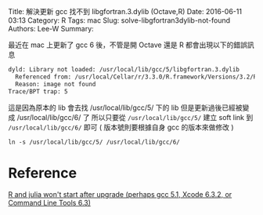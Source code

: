 Title: 解決更新 gcc 找不到 libgfortran.3.dylib (Octave,R)
Date: 2016-06-11 03:13
Category: R 
Tags: mac
Slug: solve-libgfortran3dylib-not-found
Authors: Lee-W
Summary: 


最近在 mac 上更新了 gcc 6 後，不管是開 Octave 還是 R
都會出現以下的錯誤訊息

```sh
dyld: Library not loaded: /usr/local/lib/gcc/5/libgfortran.3.dylib
  Referenced from: /usr/local/Cellar/r/3.3.0/R.framework/Versions/3.2/Resources/lib/libR.dylib
  Reason: image not found
Trace/BPT trap: 5
```
<!--more-->

這是因為原本的 lib 會去找 /usr/local/lib/gcc/5/ 下的 lib
但是更新過後已經被變成 /usr/local/lib/gcc/6/ 了
所以只要從 `/usr/local/lib/gcc/5/` 建立 soft link 到 `/usr/local/lib/gcc/6/` 即可
( 版本號則要根據自身 gcc 的版本來做修改 )

```shell
ln -s /usr/local/lib/gcc/5/ /usr/local/lib/gcc/6/
```

# Reference
[R and julia won't start after upgrade (perhaps gcc 5.1, Xcode 6.3.2, or Command Line Tools 6.3)](https://github.com/Homebrew/legacy-homebrew/issues/39929)